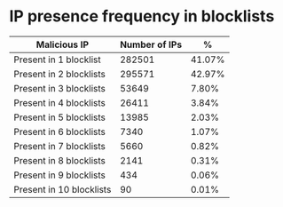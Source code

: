 # IP presence frequency in blocklists
| Malicious IP | Number of IPs | % |
|----|----|----|
| Present in 1 blocklist | 282501 | 41.07% |
| Present in 2 blocklists | 295571 | 42.97% |
| Present in 3 blocklists | 53649 | 7.80% |
| Present in 4 blocklists | 26411 | 3.84% |
| Present in 5 blocklists | 13985 | 2.03% |
| Present in 6 blocklists | 7340 | 1.07% |
| Present in 7 blocklists | 5660 | 0.82% |
| Present in 8 blocklists | 2141 | 0.31% |
| Present in 9 blocklists | 434 | 0.06% |
| Present in 10 blocklists | 90 | 0.01% |
